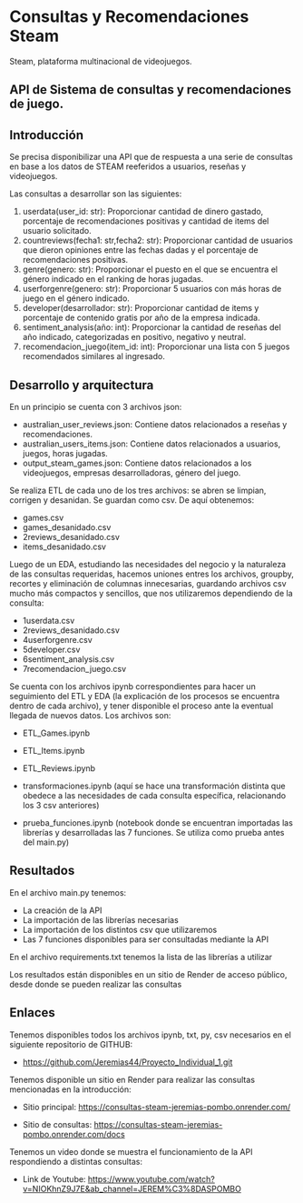 # Consultas y Recomendaciones Steam

Steam, plataforma multinacional de videojuegos.

## API de Sistema de consultas y recomendaciones de juego.

## Introducción

Se precisa disponibilizar una API que de respuesta a una serie de consultas en base a los datos de STEAM reeferidos a usuarios, reseñas y videojuegos.

Las consultas a desarrollar son las siguientes:
1) userdata(user_id: str): Proporcionar cantidad de dinero gastado, porcentaje de recomendaciones positivas y cantidad de items del usuario solicitado.
2) countreviews(fecha1: str,fecha2: str): Proporcionar cantidad de usuarios que dieron opiniones entre las fechas dadas y el porcentaje de recomendaciones positivas.
3) genre(genero: str): Proporcionar el puesto en el que se encuentra el género indicado en el ranking de horas jugadas.
4) userforgenre(genero: str): Proporcionar 5 usuarios con más horas de juego en el género indicado.
5) developer(desarrollador: str): Proporcionar cantidad de items y porcentaje de contenido gratis por año de la empresa indicada.
6) sentiment_analysis(año: int): Proporcionar la cantidad de reseñas del año indicado, categorizadas en positivo, negativo y neutral.
7) recomendacion_juego(item_id: int): Proporcionar una lista con 5 juegos recomendados similares al ingresado.

## Desarrollo y arquitectura

En un principio se cuenta con 3 archivos json:

* australian_user_reviews.json: Contiene datos relacionados a reseñas y recomendaciones.
* australian_users_items.json: Contiene datos relacionados a usuarios, juegos, horas jugadas.
* output_steam_games.json: Contiene datos relacionados a los videojuegos, empresas desarrolladoras, género del juego.

Se realiza ETL de cada uno de los tres archivos: se abren se limpian, corrigen y desanidan. Se guardan como csv. De aquí obtenemos:

* games.csv
* games_desanidado.csv
* 2reviews_desanidado.csv
* items_desanidado.csv

Luego de un EDA, estudiando las necesidades del negocio y la naturaleza de las consultas requeridas, hacemos uniones entres los archivos, groupby, recortes y eliminación de columnas innecesarias, guardando archivos csv mucho más compactos y sencillos, que nos utilizaremos dependiendo de la consulta:

* 1userdata.csv
* 2reviews_desanidado.csv
* 4userforgenre.csv
* 5developer.csv
* 6sentiment_analysis.csv
* 7recomendacion_juego.csv

Se cuenta con los archivos ipynb correspondientes para hacer un seguimiento del ETL y EDA (la explicación de los procesos se encuentra dentro de cada archivo), y tener disponible el proceso ante la eventual llegada de nuevos datos.
Los archivos son:

* ETL_Games.ipynb
* ETL_Items.ipynb
* ETL_Reviews.ipynb

* transformaciones.ipynb (aquí se hace una transformación distinta que obedece a las necesidades de cada consulta específica, relacionando los 3 csv anteriores)

* prueba_funciones.ipynb (notebook donde se encuentran importadas las librerías y desarrolladas las 7 funciones. Se utiliza como prueba antes del main.py)

## Resultados

En el archivo main.py tenemos:

* La creación de la API
* La importación de las librerías necesarias
* La importación de los distintos csv que utilizaremos
* Las 7 funciones disponibles para ser consultadas mediante la API

En el archivo requirements.txt tenemos la lista de las librerías a utilizar

Los resultados están disponibles en un sitio de Render de acceso público, desde donde se pueden realizar las consultas


## Enlaces

Tenemos disponibles todos los archivos ipynb, txt, py, csv necesarios en el siguiente repositorio de GITHUB:

* https://github.com/Jeremias44/Proyecto_Individual_1.git

Tenemos disponible un sitio en Render para realizar las consultas mencionadas en la introducción:

* Sitio principal: https://consultas-steam-jeremias-pombo.onrender.com/

* Sitio de consultas: https://consultas-steam-jeremias-pombo.onrender.com/docs

Tenemos un video donde se muestra el funcionamiento de la API respondiendo a distintas consultas:

* Link de Youtube: https://www.youtube.com/watch?v=NIOKhnZ9J7E&ab_channel=JEREM%C3%8DASPOMBO

